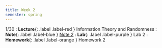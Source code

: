```yaml
---
title: Week 2
semester: spring
---
```


1/30
: **Lecture**{: .label .label-red } Information Theory and Randomness
: **Note**{: .label .label-blue } [Note 2](https://codebreakingatcal.org/assets/notes/note2.pdf)
: **Lab**{: .label .label-purple } Lab 2
: **Homework**{: .label .label-orange } Homework 2
